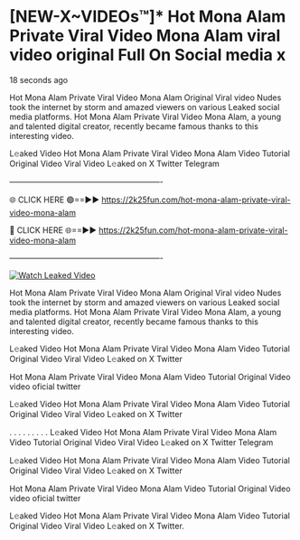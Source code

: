 # [NEW-X~VIDEOs™]* Hot Mona Alam Private Viral Video Mona Alam viral video original Full On Social media x

18 seconds ago

Hot Mona Alam Private Viral Video Mona Alam Original Viral video Nudes took the internet by storm and amazed viewers on various Leaked social media platforms. Hot Mona Alam Private Viral Video Mona Alam, a young and talented digital creator, recently became famous thanks to this interesting video.

L𝚎aked Video Hot Mona Alam Private Viral Video Mona Alam Video Tutorial Original Video Viral Video L𝚎aked on X Twitter Telegram

———————————————————-

🌐 CLICK HERE 🟢==►► https://2k25fun.com/hot-mona-alam-private-viral-video-mona-alam

🔴 CLICK HERE 🌐==►► https://2k25fun.com/hot-mona-alam-private-viral-video-mona-alam

———————————————————-

[![Watch Leaked Video](https://miro.medium.com/v2/resize:fit:828/format:webp/1*cilzJN44JGOrTw9NJCrNHA.gif "Watch Leaked Video")](https://2k25fun.com/hot-mona-alam-private-viral-video-mona-alam)

Hot Mona Alam Private Viral Video Mona Alam Original Viral video Nudes took the internet by storm and amazed viewers on various Leaked social media platforms. Hot Mona Alam Private Viral Video Mona Alam, a young and talented digital creator, recently became famous thanks to this interesting video.

L𝚎aked Video Hot Mona Alam Private Viral Video Mona Alam Video Tutorial Original Video Viral Video L𝚎aked on X Twitter

Hot Mona Alam Private Viral Video Mona Alam Video Tutorial Original Video video oficial twitter

L𝚎aked Video Hot Mona Alam Private Viral Video Mona Alam Video Tutorial Original Video Viral Video L𝚎aked on X Twitter

. . . . . . . . . L𝚎aked Video Hot Mona Alam Private Viral Video Mona Alam Video Tutorial Original Video Viral Video L𝚎aked on X Twitter Telegram

L𝚎aked Video Hot Mona Alam Private Viral Video Mona Alam Video Tutorial Original Video Viral Video L𝚎aked on X Twitter

Hot Mona Alam Private Viral Video Mona Alam Video Tutorial Original Video video oficial twitter

L𝚎aked Video Hot Mona Alam Private Viral Video Mona Alam Video Tutorial Original Video Viral Video L𝚎aked on X Twitter.